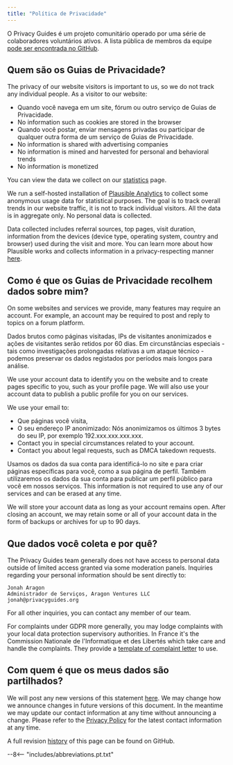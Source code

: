 ```yaml
---
title: "Política de Privacidade"
---
```


O Privacy Guides é um projeto comunitário operado por uma série de colaboradores voluntários ativos. A lista pública de membros da equipe [pode ser encontrada no GitHub](https://github.com/orgs/privacyguides/people).

## Quem são os Guias de Privacidade?

The privacy of our website visitors is important to us, so we do not track any individual people. As a visitor to our website:

- Quando você navega em um site, fórum ou outro serviço de Guias de Privacidade.
- No information such as cookies are stored in the browser
- Quando você postar, enviar mensagens privadas ou participar de qualquer outra forma de um serviço de Guias de Privacidade.
- No information is shared with advertising companies
- No information is mined and harvested for personal and behavioral trends
- No information is monetized

You can view the data we collect on our [statistics](statistics.md) page.

We run a self-hosted installation of [Plausible Analytics](https://plausible.io) to collect some anonymous usage data for statistical purposes. The goal is to track overall trends in our website traffic, it is not to track individual visitors. All the data is in aggregate only. No personal data is collected.

Data collected includes referral sources, top pages, visit duration, information from the devices (device type, operating system, country and browser) used during the visit and more. You can learn more about how Plausible works and collects information in a privacy-respecting manner [here](https://plausible.io/data-policy).

## Como é que os Guias de Privacidade recolhem dados sobre mim?

On some websites and services we provide, many features may require an account. For example, an account may be required to post and reply to topics on a forum platform.

Dados brutos como páginas visitadas, IPs de visitantes anonimizados e ações de visitantes serão retidos por 60 dias. Em circunstâncias especiais - tais como investigações prolongadas relativas a um ataque técnico - podemos preservar os dados registados por períodos mais longos para análise.

We use your account data to identify you on the website and to create pages specific to you, such as your profile page. We will also use your account data to publish a public profile for you on our services.

We use your email to:

- Que páginas você visita,
- O seu endereço IP anonimizado: Nós anonimizamos os últimos 3 bytes do seu IP, por exemplo 192.xxx.xxx.xxx.xxx.
- Contact you in special circumstances related to your account.
- Contact you about legal requests, such as DMCA takedown requests.

Usamos os dados da sua conta para identificá-lo no site e para criar páginas específicas para você, como a sua página de perfil. Também utilizaremos os dados da sua conta para publicar um perfil público para você em nossos serviços. This information is not required to use any of our services and can be erased at any time.

We will store your account data as long as your account remains open. After closing an account, we may retain some or all of your account data in the form of backups or archives for up to 90 days.

## Que dados você coleta e por quê?

The Privacy Guides team generally does not have access to personal data outside of limited access granted via some moderation panels. Inquiries regarding your personal information should be sent directly to:

```text
Jonah Aragon
Administrador de Serviços, Aragon Ventures LLC
jonah@privacyguides.org
```

For all other inquiries, you can contact any member of our team.

For complaints under GDPR more generally, you may lodge complaints with your local data protection supervisory authorities. In France it's the Commission Nationale de l'Informatique et des Libertés which take care and handle the complaints. They provide a [template of complaint letter](https://www.cnil.fr/en/plaintes) to use.

## Com quem é que os meus dados são partilhados?

We will post any new versions of this statement [here](privacy-policy.md). We may change how we announce changes in future versions of this document. In the meantime we may update our contact information at any time without announcing a change. Please refer to the [Privacy Policy](privacy-policy.md) for the latest contact information at any time.

A full revision [history](https://github.com/privacyguides/privacyguides.org/commits/main/docs/about/privacy-policy.md) of this page can be found on GitHub.

--8<-- "includes/abbreviations.pt.txt"
